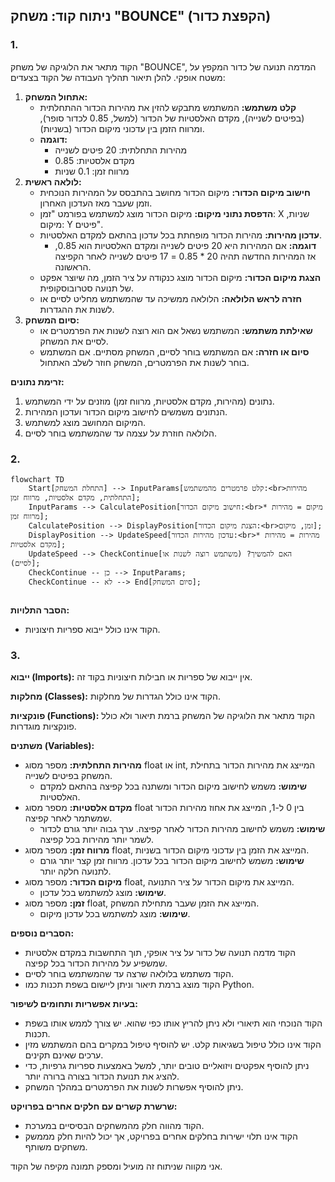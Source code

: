 ## ניתוח קוד: משחק "BOUNCE" (הקפצת כדור)

### 1. <algorithm>

הקוד מתאר את הלוגיקה של משחק "BOUNCE", המדמה תנועה של כדור המקפץ על משטח אופקי. להלן תיאור תהליך העבודה של הקוד בצעדים:

1.  **אתחול המשחק:**
    *   **קלט משתמש:** המשתמש מתבקש להזין את מהירות הכדור ההתחלתית (בפיטים לשנייה), מקדם האלסטיות של הכדור (למשל, 0.85 לכדור סופר), ומרווח הזמן בין עדכוני מיקום הכדור (בשניות).
    *   **דוגמה:**
        *   מהירות התחלתית: 20 פיטים לשנייה
        *   מקדם אלסטיות: 0.85
        *   מרווח זמן: 0.1 שניות
2.  **לולאה ראשית:**
    *   **חישוב מיקום הכדור:** מיקום הכדור מחושב בהתבסס על המהירות הנוכחית וזמן שעבר מאז העדכון האחרון.
    *   **הדפסת נתוני מיקום:** מיקום הכדור מוצג למשתמש בפורמט "זמן: X שניות, מיקום: Y פיטים".
    *   **עדכון מהירות:** מהירות הכדור מופחתת בכל עדכון בהתאם למקדם האלסטיות. 
        *   **דוגמה:** אם המהירות היא 20 פיטים לשנייה ומקדם האלסטיות הוא 0.85, אז המהירות החדשה תהיה 20 * 0.85 = 17 פיטים לשנייה לאחר הקפיצה הראשונה.
    *   **הצגת מיקום הכדור:** מיקום הכדור מוצג כנקודה על ציר הזמן, מה שיוצר אפקט של תנועה סטרובוסקופית.
    *   **חזרה לראש הלולאה:** הלולאה ממשיכה עד שהמשתמש מחליט לסיים או לשנות את ההגדרות.
3.  **סיום המשחק:**
    *   **שאילתת משתמש:** המשתמש נשאל אם הוא רוצה לשנות את הפרמטרים או לסיים את המשחק.
    *   **סיום או חזרה:** אם המשתמש בוחר לסיים, המשחק מסתיים. אם המשתמש בוחר לשנות את הפרמטרים, המשחק חוזר לשלב האתחול.

**זרימת נתונים:**

1.  נתונים (מהירות, מקדם אלסטיות, מרווח זמן) מוזנים על ידי המשתמש.
2.  הנתונים משמשים לחישוב מיקום הכדור ועדכון המהירות.
3.  המיקום המחושב מוצג למשתמש.
4.  הלולאה חוזרת על עצמה עד שהמשתמש בוחר לסיים.

### 2. <mermaid>

```mermaid
flowchart TD
    Start[התחלת המשחק] --> InputParams[קלט פרמטרים מהמשתמש:<br>מהירות התחלתית, מקדם אלסטיות, מרווח זמן];
    InputParams --> CalculatePosition[חישוב מיקום הכדור:<br>מיקום = מהירות * מרווח זמן];
    CalculatePosition --> DisplayPosition[הצגת מיקום הכדור:<br>זמן, מיקום];
    DisplayPosition --> UpdateSpeed[עדכון מהירות הכדור:<br>מהירות = מהירות * מקדם אלסטיות];
    UpdateSpeed --> CheckContinue[האם להמשיך? (משתמש רוצה לשנות או לסיים)];
    CheckContinue -- כן --> InputParams;
    CheckContinue -- לא --> End[סיום המשחק];
    
```

**הסבר התלויות:**

*   הקוד אינו כולל ייבוא ספריות חיצוניות.

### 3. <explanation>

**ייבוא (Imports):**
אין ייבוא של ספריות או חבילות חיצוניות בקוד זה.

**מחלקות (Classes):**
הקוד אינו כולל הגדרות של מחלקות.

**פונקציות (Functions):**
הקוד מתאר את הלוגיקה של המשחק ברמת תיאור ולא כולל פונקציות מוגדרות.

**משתנים (Variables):**

*   **מהירות התחלתית:**  מספר מסוג float או int, המייצג את מהירות הכדור בתחילת המשחק בפיטים לשנייה.
    *   **שימוש:** משמש לחישוב מיקום הכדור ומשתנה בכל קפיצה בהתאם למקדם האלסטיות.
*   **מקדם אלסטיות:**  מספר מסוג float בין 0 ל-1, המייצג את אחוז מהירות הכדור שמשתמר לאחר קפיצה.
    *   **שימוש:** משמש לחישוב מהירות הכדור לאחר קפיצה. ערך גבוה יותר גורם לכדור לשמר יותר מהירות בכל קפיצה.
*   **מרווח זמן:** מספר מסוג float, המייצג את הזמן בין עדכוני מיקום הכדור בשניות.
    *   **שימוש:** משמש לחישוב מיקום הכדור בכל עדכון. מרווח זמן קצר יותר גורם לתנועה חלקה יותר.
*   **מיקום הכדור:** מספר מסוג float, המייצג את מיקום הכדור על ציר התנועה.
    *   **שימוש:** מוצג למשתמש בכל עדכון.
*   **זמן:** מספר מסוג float, המייצג את הזמן שעבר מתחילת המשחק.
    *   **שימוש:** מוצג למשתמש בכל עדכון מיקום.

**הסברים נוספים:**

*   הקוד מדמה תנועה של כדור על ציר אופקי, תוך התחשבות במקדם אלסטיות שמשפיע על מהירות הכדור בכל קפיצה.
*   הקוד משתמש בלולאה שרצה עד שהמשתמש בוחר לסיים.
*   הקוד מוצג ברמת תיאור וניתן ליישום בשפת תכנות כמו Python.

**בעיות אפשריות ותחומים לשיפור:**

*   הקוד הנוכחי הוא תיאורי ולא ניתן להריץ אותו כפי שהוא. יש צורך לממש אותו בשפת תכנות.
*   הקוד אינו כולל טיפול בשגיאות קלט. יש להוסיף טיפול במקרים בהם המשתמש מזין ערכים שאינם תקינים.
*   ניתן להוסיף אפקטים ויזואליים טובים יותר, למשל באמצעות ספריות גרפיות, כדי להציג את תנועת הכדור בצורה ברורה יותר.
*   ניתן להוסיף אפשרות לשנות את הפרמטרים במהלך המשחק.

**שרשרת קשרים עם חלקים אחרים בפרויקט:**

*   הקוד מהווה חלק מהמשחקים הבסיסיים במערכת.
*   הקוד אינו תלוי ישירות בחלקים אחרים בפרויקט, אך יכול להיות חלק מממשק משחקים משותף.

אני מקווה שניתוח זה מועיל ומספק תמונה מקיפה של הקוד.